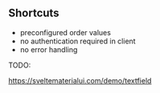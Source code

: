 ## Shortcuts

* preconfigured order values
* no authentication required in client
* no error handling

TODO:

https://sveltematerialui.com/demo/textfield
